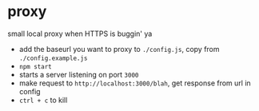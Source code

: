 # proxy

small local proxy when HTTPS is buggin' ya

- add the baseurl you want to proxy to `./config.js`, copy from `./config.example.js`
- `npm start`
- starts a server listening on port `3000`
- make request to `http://localhost:3000/blah`, get response from url in config
- `ctrl + c` to kill
